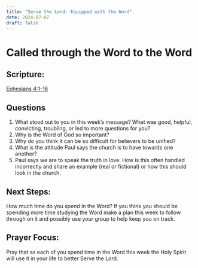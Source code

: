 ```yaml
---
title: "Serve the Lord: Equipped with the Word"
date: 2024-07-07
draft: false
---
```

 
# Called through the Word to the Word

## Scripture: 
[Ephesians 4:1-16](https://www.bible.com/bible/59/EPH.4.ESV)

## Questions
1. What stood out to you in this week’s message? What was good, helpful, convicting, troubling, or led to more questions for you?
2. Why is the Word of God so important?
3. Why do you think it can be so difficult for believers to be unified?
4. What is the attitude Paul says the church is to have towards one another?
5. Paul says we are to speak the truth in love. How is this often handled incorrectly and share an example (real or fictional) or how this should look in the church.

## Next Steps: 
How much time do you spend in the Word? If you think you should be spending more time studying the Word make a plan this week to follow through on it and possibly use your group to help keep you on track.

## Prayer Focus: 
Pray that as each of you spend time in the Word this week the Holy Spirit will use it in your life to better Serve the Lord.
